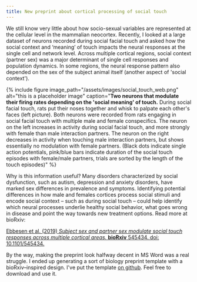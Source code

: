 ```yaml
---
title: New preprint about cortical processing of social touch
---
```


We still know very little about how socio-sexual variables are represented at the cellular level in the mammalian neocortex. Recently, I looked at a large dataset of neurons recorded during social facial touch and asked how the social context and ‘meaning’ of touch impacts the neural responses at the single cell and network level. Across multiple cortical regions, social context (partner sex) was a major determinant of single cell responses and population dynamics. In some regions, the neural response pattern also depended on the sex of the subject animal itself (another aspect of 'social context').

{% include figure image_path="/assets/images/social_touch_web.png" alt="this is a placeholder image" caption="**Two neurons that modulate their firing rates depending on the 'social meaning' of touch.** During social facial touch, rats put their noses together and whisk to palpate each other's faces (left picture). Both neurons were recorded from rats engaging in social facial touch with multiple male and female conspecifics. The neuron on the left increases in activity during social facial touch, and more strongly with female than male interaction partners. The neuron on the right decreases in activity when touching male interaction partners, but shows essentially no modulation with female partners. (Black dots indicate single action potentials, pink/blue bars indicate duration of the social touch episodes with female/male partners, trials are sorted by the length of the touch episodes)" %}

Why is this information useful? Many disorders characterized by social dysfunction, such as autism, depression and anxiety disorders, have marked sex differences in prevalence and symptoms. Identifying potential differences in how male and females cortices process social stimuli and encode social context – such as during social touch – could help identify which neural processes underlie healthy social behavior, what goes wrong in disease and point the way towards new treatment options. Read more at bioRxiv:


[Ebbesen et al. (2019) *Subject sex and partner sex modulate social touch responses across multiple cortical areas.* **bioRxiv** 545434. doi: 10.1101/545434.](https://doi.org/10.1101/545434)

By the way, making the preprint look halfway decent in MS Word was a real struggle. I ended up generating a sort of biology preprint template with a bioRxiv–inspired design. I've put the template [on github](https://github.com/chrelli/bioRxiv-word-template). Feel free to download and use it.


<!--
{% include figure image_path="/assets/images/social_touch_web.png" alt="this is a placeholder image" caption="Social facial touch in rats" %}
-->
